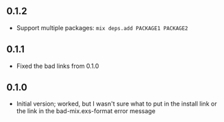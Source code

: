 ## 0.1.2

- Support multiple packages: `mix deps.add PACKAGE1 PACKAGE2`

## 0.1.1

- Fixed the bad links from 0.1.0

## 0.1.0

- Initial version; worked, but I wasn't sure what to put in the install link or
the link in the bad-mix.exs-format error message
